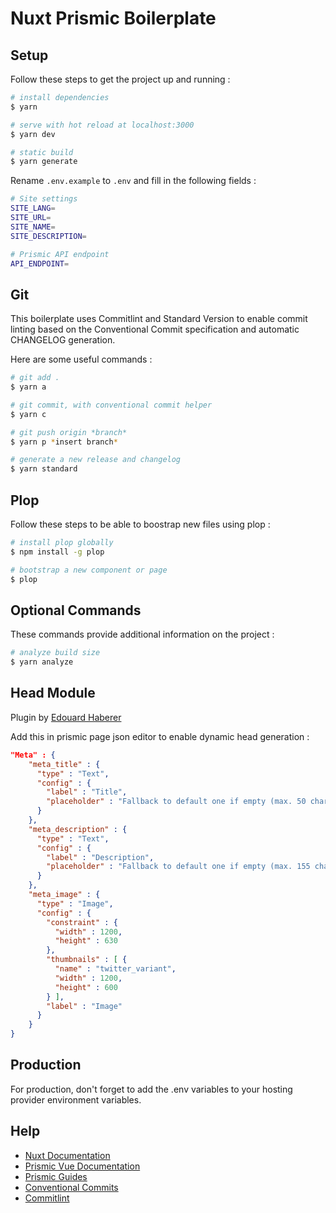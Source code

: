 # Nuxt Prismic Boilerplate

## Setup

Follow these steps to get the project up and running :

``` bash
# install dependencies
$ yarn

# serve with hot reload at localhost:3000
$ yarn dev

# static build
$ yarn generate
```

Rename `.env.example` to `.env` and fill in the following fields :

``` bash
# Site settings
SITE_LANG=
SITE_URL=
SITE_NAME=
SITE_DESCRIPTION=

# Prismic API endpoint
API_ENDPOINT=
```

## Git

This boilerplate uses Commitlint and Standard Version to enable commit linting based on the Conventional Commit specification and automatic CHANGELOG generation.

Here are some useful commands :

``` bash
# git add .
$ yarn a

# git commit, with conventional commit helper
$ yarn c

# git push origin *branch*
$ yarn p *insert branch*

# generate a new release and changelog 
$ yarn standard
```

## Plop

Follow these steps to be able to boostrap new files using plop :

``` bash
# install plop globally
$ npm install -g plop

# bootstrap a new component or page
$ plop
```

## Optional Commands

These commands provide additional information on the project :

``` bash
# analyze build size
$ yarn analyze
```

## Head Module

Plugin by [Edouard Haberer](https://github.com/lihbr)

Add this in prismic page json editor to enable dynamic head generation :

```json
"Meta" : {
    "meta_title" : {
      "type" : "Text",
      "config" : {
        "label" : "Title",
        "placeholder" : "Fallback to default one if empty (max. 50 characters)"
      }
    },
    "meta_description" : {
      "type" : "Text",
      "config" : {
        "label" : "Description",
        "placeholder" : "Fallback to default one if empty (max. 155 characters)"
      }
    },
    "meta_image" : {
      "type" : "Image",
      "config" : {
        "constraint" : {
          "width" : 1200,
          "height" : 630
        },
        "thumbnails" : [ {
          "name" : "twitter_variant",
          "width" : 1200,
          "height" : 600
        } ],
        "label" : "Image"
      }
    }
}
```

## Production

For production, don't forget to add the .env variables to your hosting provider environment variables.

## Help

- [Nuxt Documentation](https://nuxtjs.org/api)
- [Prismic Vue Documentation](https://prismic.io/docs/vuejs/getting-started/with-the-vuejs-starter)
- [Prismic Guides](https://user-guides.prismic.io/en/)
- [Conventional Commits](https://www.conventionalcommits.org/en/v1.0.0/)
- [Commitlint](https://commitlint.js.org/#/)
